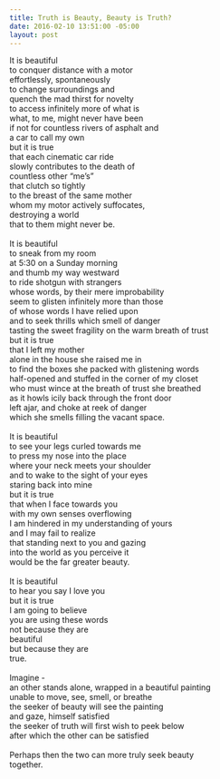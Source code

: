 ```yaml
---
title: Truth is Beauty, Beauty is Truth?
date: 2016-02-10 13:51:00 -05:00
layout: post
---
```


It is beautiful\
to conquer distance with a motor\
effortlessly, spontaneously\
to change surroundings and\
quench the mad thirst for novelty\
to access infinitely more of what is\
what, to me, might never have been\
if not for countless rivers of asphalt and\
a car to call my own\
but it is true\
that each cinematic car ride\
slowly contributes to the death of\
countless other “me’s” \
that clutch so tightly\
to the breast of the same mother\
whom my motor actively suffocates,\
destroying a world\
that to them might never be.\
\
It is beautiful\
to sneak from my room\
at 5:30 on a Sunday morning\
and thumb my way westward\
to ride shotgun with strangers\
whose words, by their mere improbability\
seem to glisten infinitely more than those \
of whose words I have relied upon\
and to seek thrills which smell of danger\
tasting the sweet fragility on the warm breath of trust\
but it is true\
that I left my mother\
alone in the house she raised me in\
to find the boxes she packed with glistening words\
half-opened and stuffed in the corner of my closet\
who must wince at the breath of trust she breathed\
as it howls icily back through the front door \
left ajar, and choke at reek of danger \
which she smells filling the vacant space.\
\
It is beautiful\
to see your legs curled towards me\
to press my nose into the place\
where your neck meets your shoulder\
and to wake to the sight of your eyes\
staring back into mine\
but it is true\
that when I face towards you\
with my own senses overflowing\
I am hindered in my understanding of yours\
and I may fail to realize\
that standing next to you and gazing\
into the world as you perceive it\
would be the far greater beauty.\
\
It is beautiful\
to hear you say I love you\
but it is true\
I am going to believe\
you are using these words\
not because they are \
beautiful\
but because they are \
true.\
\
Imagine - \
an other stands alone, wrapped in a beautiful painting\
unable to move, see, smell, or breathe\
the seeker of beauty will see the painting \
and gaze, himself satisfied\
the seeker of truth will first wish to peek below\
after which the other can be satisfied\
\
Perhaps then the two can more truly seek beauty\
together.